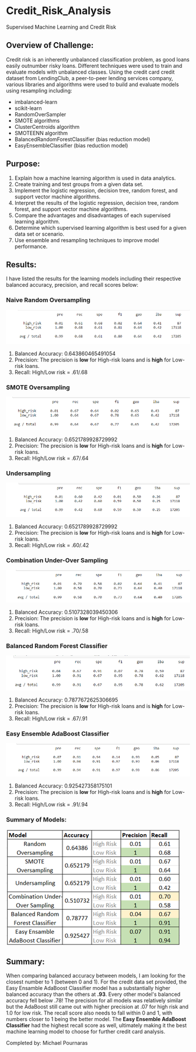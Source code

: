 # Credit_Risk_Analysis
Supervised Machine Learning and Credit Risk

## Overview of Challenge:   
Credit risk is an inherently unbalanced classification problem, as good loans easily outnumber risky loans. Different techniques were used to train and evaluate models with unbalanced classes. Using the credit card credit dataset from LendingClub, a peer-to-peer lending services company, various libraries and algorithms were used to build and evaluate models using resampling including: 
* imbalanced-learn 
* scikit-learn
* RandomOverSampler
* SMOTE algorithms
* ClusterCentroids algorithm
* SMOTEENN algorithm
* BalancedRandomForestClassifier (bias reduction model)
* EasyEnsembleClassifier (bias reduction model)

## Purpose: 
1. Explain how a machine learning algorithm is used in data analytics.
2. Create training and test groups from a given data set.
3. Implement the logistic regression, decision tree, random forest, and support vector machine algorithms.
4. Interpret the results of the logistic regression, decision tree, random forest, and support vector machine algorithms.
5. Compare the advantages and disadvantages of each supervised learning algorithm.
6. Determine which supervised learning algorithm is best used for a given data set or scenario.
7. Use ensemble and resampling techniques to improve model performance.

## Results:
I have listed the results for the learning models including their respective balanced accuracy, precision, and recall scores below:      

### Naive Random Oversampling
![Pic 1](https://github.com/mpournaras/Credit_Risk_Analysis/blob/main/resources/RANDOM_oversampling.png)     
1. Balanced Accuracy: 0.643860465491054
2. Precision: The precision is **low** for High-risk loans and is **high** for Low-risk loans.
3. Recall: High/Low risk = .61/.68

### SMOTE Oversampling
![Pic 2](https://github.com/mpournaras/Credit_Risk_Analysis/blob/main/resources/SMOTE_oversampling.png)     
1. Balanced Accuracy: 0.6521789928729992
2. Precision: The precision is **low** for High-risk loans and is **high** for Low-risk loans.
3. Recall: High/Low risk = .67/.64

### Undersampling
![Pic 3](https://github.com/mpournaras/Credit_Risk_Analysis/blob/main/resources/UNDERSAMPLING.png)     
1. Balanced Accuracy: 0.6521789928729992
2. Precision:  The precision is **low** for High-risk loans and is **high** for Low-risk loans.
3. Recall: High/Low risk = .60/.42

### Combination Under-Over Sampling
![Pic 4](https://github.com/mpournaras/Credit_Risk_Analysis/blob/main/resources/COMBO.png)     
1. Balanced Accuracy: 0.5107328039450306
2. Precision: The precision is **low** for High-risk loans and is **high** for Low-risk loans.
3. Recall: High/Low risk = .70/.58

### Balanced Random Forest Classifier
![Pic 5](https://github.com/mpournaras/Credit_Risk_Analysis/blob/main/resources/Balanced_Learning.png)     
1. Balanced Accuracy: 0.7877672625306695
2. Precision: The precision is **low** for High-risk loans and is **high** for Low-risk loans.
3. Recall: High/Low risk = .67/.91

### Easy Ensemble AdaBoost Classifier
![Pic 6](https://github.com/mpournaras/Credit_Risk_Analysis/blob/main/resources/AdaBoost.png)     
1. Balanced Accuracy: 0.925427358175101
2. Precision: The precision is **low** for High-risk loans and is **high** for Low-risk loans.
3. Recall: High/Low risk = .91/.94

### Summary of Models:
![Pic 7](https://github.com/mpournaras/Credit_Risk_Analysis/blob/main/resources/Summary.png)

## Summary:
When comparing balanced accuracy between models, I am looking for the closest number to 1 (between 0 and 1). For the credit data set provided, the Easy Ensamble AdaBoost Classifier model has a substantially higher balanced accuracy than the others at **.93**. Every other model's balanced accuracy fell below .78! The precision for all models was relatively similar but the AdaBoost still came out with higher precision at .07 for high risk and 1.0 for low risk. The recall score also needs to fall within 0 and 1, with numbers closer to 1 being the better model. The **Easy Ensemble AdaBoost Classifier** had the highest recall score as well, ultimately making it the best machine learning model to choose for further credit card analysis.

Completed by: Michael Pournaras
